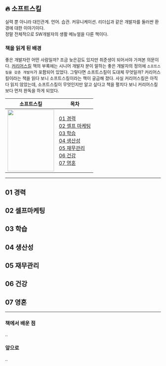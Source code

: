 ## 🔥 소프트스킬
실력 뿐 아니라 대인관계. 언어. 습관. 커뮤니케이션. 리더십과 같은 개발자를 둘러싼 환경에 대한 이야기이다.   
정말 전체적으로 SW개발자의 생활 메뉴얼을 다룬 책이다.

### 책을 읽게 된 배경
[comment]: <> (삼성SDS에서 주관한 알고리즘 특강을 들을때 강사님으로 부터 소프트웨어 장인 이라는 책을 추천받은 적이 있었다.)
좋은 개발자란 어떤 사람일까? 조금 늦은감도 있지만 취준생이 되어서야 가져본 의문이다.
[커리어스킬]() 책의 부록에는 시니어 개발자 분이 말하는 좋은 개발자의 정의에 `소프트스킬을 갖춘 개발자`가 포함되어 있었다.
그렇다면 소프트스킬이 도대체 무엇일까? 커리어스킬이라는 책을 읽다 보니 소프트스킬이라는 책이 궁금해 졌다.
사실 커리어스킬은 아직 다 읽지 않았는데, 소프트스킬이 무엇인지만 알고 싶다고 책을 펼치다 보니 커리어스킬보다 먼저 완독을 하게 되었다.

| **소프트스킬**| **목차**|
|---|---|
|<img src="http://image.yes24.com/momo/TopCate878/MidCate006/66449912.jpg" width="150" height="200"/>|[01 경력](#01-경력)<br>[02 셀프 마케팅](#02-셀프마케팅)<br>[03 학습](#03-학습)<br>[04 생산성](#04-생산성)<br>[05 재무관리](#05-재무관리)<br>[06 건강](#06-건강)<br>[07 영혼](#07-영혼)|

---
## 01 경력
## 02 셀프마케팅
## 03 학습
## 04 생산성
## 05 재무관리
## 06 건강
## 07 영혼

---

### 책에서 배운 점
..

### 앞으로
..